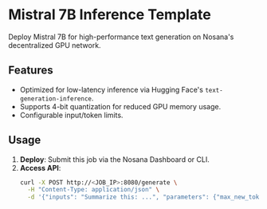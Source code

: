 # Mistral 7B Inference Template

Deploy Mistral 7B for high-performance text generation on Nosana's decentralized GPU network.

## Features
- Optimized for low-latency inference via Hugging Face's `text-generation-inference`.
- Supports 4-bit quantization for reduced GPU memory usage.
- Configurable input/token limits.

## Usage
1. **Deploy**: Submit this job via the Nosana Dashboard or CLI.
2. **Access API**:
   ```bash
   curl -X POST http://<JOB_IP>:8080/generate \
     -H "Content-Type: application/json" \
     -d '{"inputs": "Summarize this: ...", "parameters": {"max_new_tokens": 200}}'